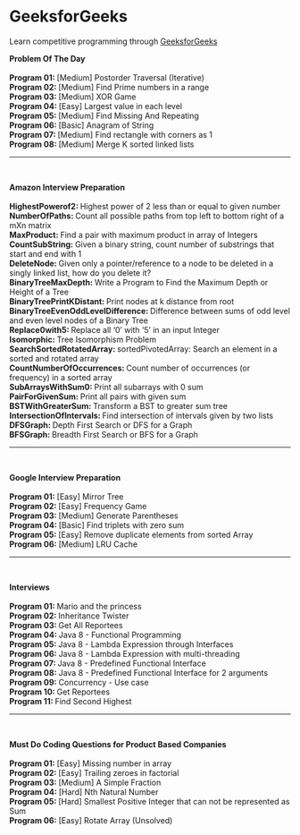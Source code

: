 # GeeksforGeeks
Learn competitive programming through [GeeksforGeeks](https://www.geeksforgeeks.org/)

<b> Problem Of The Day </b>
<br/>
<br/> <b> Program 01: </b> [Medium] Postorder Traversal (Iterative)
<br/> <b> Program 02: </b> [Medium] Find Prime numbers in a range
<br/> <b> Program 03: </b> [Medium] XOR Game
<br/> <b> Program 04: </b> [Easy] Largest value in each level
<br/> <b> Program 05: </b> [Medium] Find Missing And Repeating
<br/> <b> Program 06: </b> [Basic] Anagram of String
<br/> <b> Program 07: </b> [Medium] Find rectangle with corners as 1 
<br/> <b> Program 08: </b> [Medium] Merge K sorted linked lists

-------
<br/>

<b> Amazon Interview Preparation </b>
<br/>
<br/> <b> HighestPowerof2: </b> Highest power of 2 less than or equal to given number
<br/> <b> NumberOfPaths: </b> Count all possible paths from top left to bottom right of a mXn matrix
<br/> <b> MaxProduct: </b> Find a pair with maximum product in array of Integers
<br/> <b> CountSubString: </b> Given a binary string, count number of substrings that start and end with 1
<br/> <b> DeleteNode: </b> Given only a pointer/reference to a node to be deleted in a singly linked list, how do you delete it?
<br/> <b> BinaryTreeMaxDepth: </b> Write a Program to Find the Maximum Depth or Height of a Tree
<br/> <b> BinaryTreePrintKDistant: </b> Print nodes at k distance from root
<br/> <b> BinaryTreeEvenOddLevelDifference: </b> Difference between sums of odd level and even level nodes of a Binary Tree 
<br/> <b> Replace0with5: </b> Replace all ‘0’ with ‘5’ in an input Integer
<br/> <b> Isomorphic: </b> Tree Isomorphism Problem 
<br/> <b> SearchSortedRotatedArray: </b> sortedPivotedArray: Search an element in a sorted and rotated array
<br/> <b> CountNumberOfOccurrences: </b> Count number of occurrences (or frequency) in a sorted array
<br/> <b> SubArraysWithSum0: </b> Print all subarrays with 0 sum
<br/> <b> PairForGivenSum: </b> Print all pairs with given sum
<br/> <b> BSTWithGreaterSum: </b> Transform a BST to greater sum tree
<br/> <b> IntersectionOfIntervals: </b> Find intersection of intervals given by two lists
<br/> <b> DFSGraph: </b> Depth First Search or DFS for a Graph
<br/> <b> BFSGraph: </b> Breadth First Search or BFS for a Graph


-------
<br/>

<b> Google Interview Preparation </b>
<br/>
<br/> <b> Program 01: </b> [Easy] Mirror Tree
<br/> <b> Program 02: </b> [Easy] Frequency Game
<br/> <b> Program 03: </b> [Medium] Generate Parentheses 
<br/> <b> Program 04: </b> [Basic] Find triplets with zero sum
<br/> <b> Program 05: </b> [Easy] Remove duplicate elements from sorted Array
<br/> <b> Program 06: </b> [Medium] LRU Cache


-------
<br/>

<b> Interviews </b>
<br/>
<br/> <b> Program 01: </b> Mario and the princess
<br/> <b> Program 02: </b> Inheritance Twister
<br/> <b> Program 03: </b> Get All Reportees
<br/> <b> Program 04: </b> Java 8 - Functional Programming
<br/> <b> Program 05: </b> Java 8 - Lambda Expression through Interfaces
<br/> <b> Program 06: </b> Java 8 - Lambda Expression with multi-threading
<br/> <b> Program 07: </b> Java 8 - Predefined Functional Interface
<br/> <b> Program 08: </b> Java 8 - Predefined Functional Interface for 2 arguments
<br/> <b> Program 09: </b> Concurrency - Use case
<br/> <b> Program 10: </b> Get Reportees
<br/> <b> Program 11: </b> Find Second Highest


-------
<br/>

<b> Must Do Coding Questions for Product Based Companies </b>
<br/>
<br/> <b> Program 01: </b> [Easy] Missing number in array
<br/> <b> Program 02: </b> [Easy] Trailing zeroes in factorial 
<br/> <b> Program 03: </b> [Medium] A Simple Fraction
<br/> <b> Program 04: </b> [Hard] Nth Natural Number
<br/> <b> Program 05: </b> [Hard] Smallest Positive Integer that can not be represented as Sum
<br/> <b> Program 06: </b> [Easy] Rotate Array (Unsolved)

